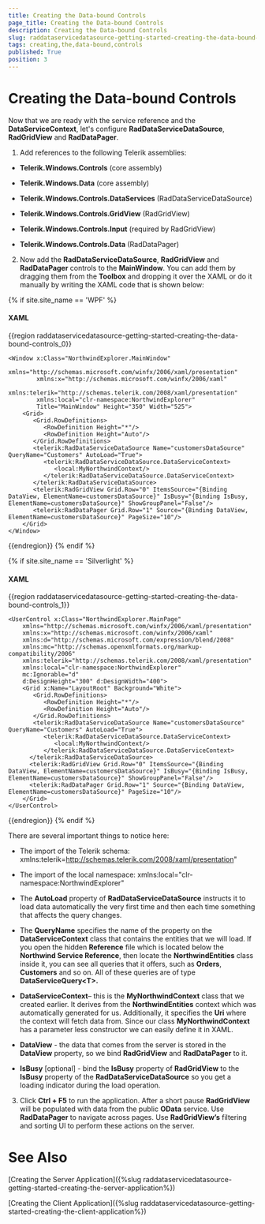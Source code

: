 ```yaml
---
title: Creating the Data-bound Controls
page_title: Creating the Data-bound Controls
description: Creating the Data-bound Controls
slug: raddataservicedatasource-getting-started-creating-the-data-bound-controls
tags: creating,the,data-bound,controls
published: True
position: 3
---
```


# Creating the Data-bound Controls

Now that we are ready with the service reference and the __DataServiceContext__, let's configure __RadDataServiceDataSource__, __RadGridView__ and __RadDataPager__.

1.	Add references to the following Telerik assemblies:          

* __Telerik.Windows.Controls__ (core assembly)

* __Telerik.Windows.Data__ (core assembly)

* __Telerik.Windows.Controls.DataServices__ (RadDataServiceDataSource)

* __Telerik.Windows.Controls.GridView__ (RadGridView)

* __Telerik.Windows.Controls.Input__ (required by RadGridView)

* __Telerik.Windows.Controls.Data__ (RadDataPager)

2.	Now add the __RadDataServiceDataSource__, __RadGridView__ and __RadDataPager__ controls to the __MainWindow__. You can add them by dragging them from the __Toolbox__ and dropping it over the XAML or do it manually by writing the XAML code that is shown below: 

{% if site.site_name == 'WPF' %}
#### __XAML__
{{region raddataservicedatasource-getting-started-creating-the-data-bound-controls_0}}

	<Window x:Class="NorthwindExplorer.MainWindow"
	        xmlns="http://schemas.microsoft.com/winfx/2006/xaml/presentation"
	        xmlns:x="http://schemas.microsoft.com/winfx/2006/xaml"
	        xmlns:telerik="http://schemas.telerik.com/2008/xaml/presentation"
	        xmlns:local="clr-namespace:NorthwindExplorer"
	        Title="MainWindow" Height="350" Width="525">
	    <Grid>
	       <Grid.RowDefinitions>
	          <RowDefinition Height="*"/>
	          <RowDefinition Height="Auto"/>
	       </Grid.RowDefinitions>
	       <telerik:RadDataServiceDataSource Name="customersDataSource" QueryName="Customers" AutoLoad="True">
	          <telerik:RadDataServiceDataSource.DataServiceContext>
	             <local:MyNorthwindContext/>
	          </telerik:RadDataServiceDataSource.DataServiceContext>
	       </telerik:RadDataServiceDataSource>
	       <telerik:RadGridView Grid.Row="0" ItemsSource="{Binding DataView, ElementName=customersDataSource}" IsBusy="{Binding IsBusy, ElementName=customersDataSource}" ShowGroupPanel="False"/>
	       <telerik:RadDataPager Grid.Row="1" Source="{Binding DataView, ElementName=customersDataSource}" PageSize="10"/>
	    </Grid>
	</Window>
{{endregion}}
{% endif %}

{% if site.site_name == 'Silverlight' %}

#### __XAML__
{{region raddataservicedatasource-getting-started-creating-the-data-bound-controls_1}}

	<UserControl x:Class="NorthwindExplorer.MainPage"
	    xmlns="http://schemas.microsoft.com/winfx/2006/xaml/presentation"
	    xmlns:x="http://schemas.microsoft.com/winfx/2006/xaml"
	    xmlns:d="http://schemas.microsoft.com/expression/blend/2008"
	    xmlns:mc="http://schemas.openxmlformats.org/markup-compatibility/2006"
	    xmlns:telerik="http://schemas.telerik.com/2008/xaml/presentation"
	    xmlns:local="clr-namespace:NorthwindExplorer"
	    mc:Ignorable="d"
	    d:DesignHeight="300" d:DesignWidth="400">
	    <Grid x:Name="LayoutRoot" Background="White">
	       <Grid.RowDefinitions>
	          <RowDefinition Height="*"/>
	          <RowDefinition Height="Auto"/>
	       </Grid.RowDefinitions>
	       <telerik:RadDataServiceDataSource Name="customersDataSource" QueryName="Customers" AutoLoad="True">
	          <telerik:RadDataServiceDataSource.DataServiceContext>
	             <local:MyNorthwindContext/>
	          </telerik:RadDataServiceDataSource.DataServiceContext>
	      </telerik:RadDataServiceDataSource>
	      <telerik:RadGridView Grid.Row="0" ItemsSource="{Binding DataView, ElementName=customersDataSource}" IsBusy="{Binding IsBusy, ElementName=customersDataSource}" ShowGroupPanel="False"/>
	      <telerik:RadDataPager Grid.Row="1" Source="{Binding DataView, ElementName=customersDataSource}" PageSize="10"/>
	    </Grid>
	</UserControl>
{{endregion}}
{% endif %}


There are several important things to notice here:

* The import of the Telerik schema: xmlns:telerik=http://schemas.telerik.com/2008/xaml/presentation"

* The import of the local namespace: xmlns:local="clr-namespace:NorthwindExplorer"

* The __AutoLoad__ property of __RadDataServiceDataSource__ instructs it to load data automatically the very first time and then each time something that affects the query changes.

* The __QueryName__ specifies the name of the property on the __DataServiceContext__ class that contains the entities that we will load. If you open the hidden __Reference__ file which is located below the __Northwind Service Reference__, then locate the __NorthwindEntities__ class inside it, you can see all queries that it offers, such as __Orders__, __Customers__ and so on. All of these queries are of type __DataServiceQuery&lt;T&gt;.__

* __DataServiceContext__– this is the __MyNorthwindContext__ class that we created earlier. It derives from the __NorthwindEntities__ context which was automatically generated for us. Additionally, it specifies the __Uri__ where the context will fetch data from. Since our class __MyNorthwindContext__ has a parameter less constructor we can easily define it in XAML.

* __DataView__ - the data that comes from the server is stored in the __DataView__ property, so we bind __RadGridView__ and __RadDataPager__ to it.

* __IsBusy__ [optional] - bind the __IsBusy__ property of __RadGridView__ to the __IsBusy__ property of the __RadDataServiceDataSource__ so you get a loading indicator during the load operation.



3.   Click __Ctrl + F5__ to run the application. After a short pause __RadGridView__ will be populated with data from the public __OData__ service. Use __RadDataPager__ to navigate across pages. Use __RadGridView’s__ filtering and sorting UI to perform these actions on the server.

# See Also #

[Creating the Server Application]({%slug raddataservicedatasource-getting-started-creating-the-server-application%})

[Creating the Client Application]({%slug raddataservicedatasource-getting-started-creating-the-client-application%})


